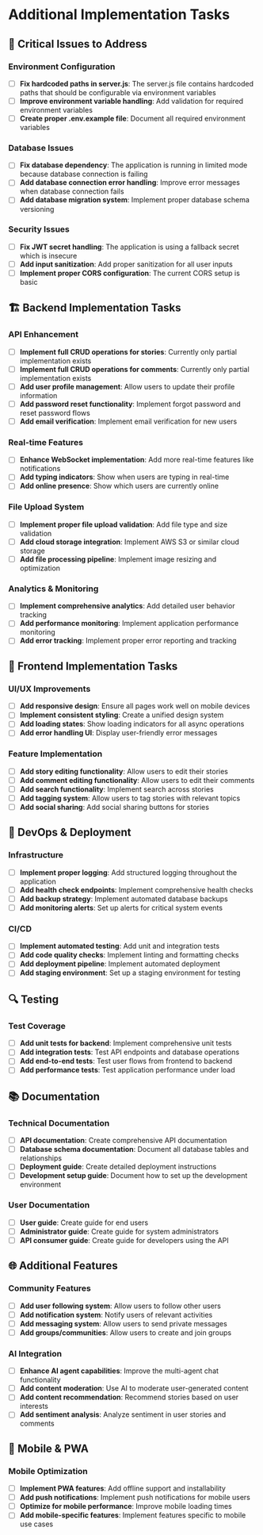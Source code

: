 # Additional Implementation Tasks

## 🚨 Critical Issues to Address

### Environment Configuration
- [ ] **Fix hardcoded paths in server.js**: The server.js file contains hardcoded paths that should be configurable via environment variables
- [ ] **Improve environment variable handling**: Add validation for required environment variables
- [ ] **Create proper .env.example file**: Document all required environment variables

### Database Issues
- [ ] **Fix database dependency**: The application is running in limited mode because database connection is failing
- [ ] **Add database connection error handling**: Improve error messages when database connection fails
- [ ] **Add database migration system**: Implement proper database schema versioning

### Security Issues
- [ ] **Fix JWT secret handling**: The application is using a fallback secret which is insecure
- [ ] **Add input sanitization**: Add proper sanitization for all user inputs
- [ ] **Implement proper CORS configuration**: The current CORS setup is basic

## 🏗️ Backend Implementation Tasks

### API Enhancement
- [ ] **Implement full CRUD operations for stories**: Currently only partial implementation exists
- [ ] **Implement full CRUD operations for comments**: Currently only partial implementation exists
- [ ] **Add user profile management**: Allow users to update their profile information
- [ ] **Add password reset functionality**: Implement forgot password and reset password flows
- [ ] **Add email verification**: Implement email verification for new users

### Real-time Features
- [ ] **Enhance WebSocket implementation**: Add more real-time features like notifications
- [ ] **Add typing indicators**: Show when users are typing in real-time
- [ ] **Add online presence**: Show which users are currently online

### File Upload System
- [ ] **Implement proper file upload validation**: Add file type and size validation
- [ ] **Add cloud storage integration**: Implement AWS S3 or similar cloud storage
- [ ] **Add file processing pipeline**: Implement image resizing and optimization

### Analytics & Monitoring
- [ ] **Implement comprehensive analytics**: Add detailed user behavior tracking
- [ ] **Add performance monitoring**: Implement application performance monitoring
- [ ] **Add error tracking**: Implement proper error reporting and tracking

## 🎨 Frontend Implementation Tasks

### UI/UX Improvements
- [ ] **Add responsive design**: Ensure all pages work well on mobile devices
- [ ] **Implement consistent styling**: Create a unified design system
- [ ] **Add loading states**: Show loading indicators for all async operations
- [ ] **Add error handling UI**: Display user-friendly error messages

### Feature Implementation
- [ ] **Add story editing functionality**: Allow users to edit their stories
- [ ] **Add comment editing functionality**: Allow users to edit their comments
- [ ] **Add search functionality**: Implement search across stories
- [ ] **Add tagging system**: Allow users to tag stories with relevant topics
- [ ] **Add social sharing**: Add social sharing buttons for stories

## 🔧 DevOps & Deployment

### Infrastructure
- [ ] **Implement proper logging**: Add structured logging throughout the application
- [ ] **Add health check endpoints**: Implement comprehensive health checks
- [ ] **Add backup strategy**: Implement automated database backups
- [ ] **Add monitoring alerts**: Set up alerts for critical system events

### CI/CD
- [ ] **Implement automated testing**: Add unit and integration tests
- [ ] **Add code quality checks**: Implement linting and formatting checks
- [ ] **Add deployment pipeline**: Implement automated deployment
- [ ] **Add staging environment**: Set up a staging environment for testing

## 🔍 Testing

### Test Coverage
- [ ] **Add unit tests for backend**: Implement comprehensive unit tests
- [ ] **Add integration tests**: Test API endpoints and database operations
- [ ] **Add end-to-end tests**: Test user flows from frontend to backend
- [ ] **Add performance tests**: Test application performance under load

## 📚 Documentation

### Technical Documentation
- [ ] **API documentation**: Create comprehensive API documentation
- [ ] **Database schema documentation**: Document all database tables and relationships
- [ ] **Deployment guide**: Create detailed deployment instructions
- [ ] **Development setup guide**: Document how to set up the development environment

### User Documentation
- [ ] **User guide**: Create guide for end users
- [ ] **Administrator guide**: Create guide for system administrators
- [ ] **API consumer guide**: Create guide for developers using the API

## 🌐 Additional Features

### Community Features
- [ ] **Add user following system**: Allow users to follow other users
- [ ] **Add notification system**: Notify users of relevant activities
- [ ] **Add messaging system**: Allow users to send private messages
- [ ] **Add groups/communities**: Allow users to create and join groups

### AI Integration
- [ ] **Enhance AI agent capabilities**: Improve the multi-agent chat functionality
- [ ] **Add content moderation**: Use AI to moderate user-generated content
- [ ] **Add content recommendation**: Recommend stories based on user interests
- [ ] **Add sentiment analysis**: Analyze sentiment in user stories and comments

## 📱 Mobile & PWA

### Mobile Optimization
- [ ] **Implement PWA features**: Add offline support and installability
- [ ] **Add push notifications**: Implement push notifications for mobile users
- [ ] **Optimize for mobile performance**: Improve mobile loading times
- [ ] **Add mobile-specific features**: Implement features specific to mobile use cases